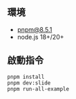 ## 環境
- pnpm@8.5.1
- node.js 18+/20+

## 啟動指令
```
pnpm install
pnpm dev:slide
pnpm run-all-example
```